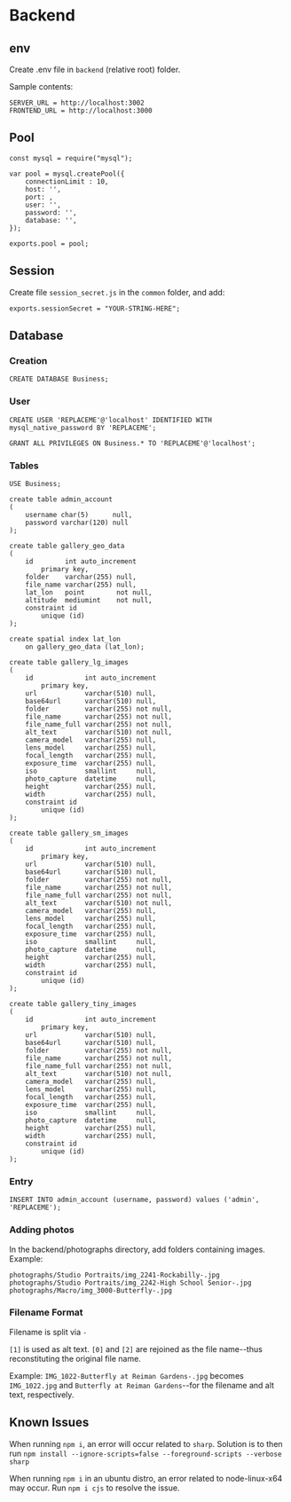 # Backend
## env

Create .env file in `backend` (relative root) folder.

Sample contents: 

```
SERVER_URL = http://localhost:3002
FRONTEND_URL = http://localhost:3000
```

## Pool

```
const mysql = require("mysql");

var pool = mysql.createPool({
    connectionLimit : 10,
    host: '',
    port: ,
    user: '',
    password: '',
    database: '',
});

exports.pool = pool;

```

## Session

Create file `session_secret.js` in the `common` folder, and add:
```
exports.sessionSecret = "YOUR-STRING-HERE";
```

## Database
### Creation

```
CREATE DATABASE Business;
```

### User

```
CREATE USER 'REPLACEME'@'localhost' IDENTIFIED WITH mysql_native_password BY 'REPLACEME';
```

```
GRANT ALL PRIVILEGES ON Business.* TO 'REPLACEME'@'localhost'; 
```

### Tables

```
USE Business; 
```

```
create table admin_account
(
    username char(5)      null,
    password varchar(120) null
);

create table gallery_geo_data
(
    id        int auto_increment
        primary key,
    folder    varchar(255) null,
    file_name varchar(255) null,
    lat_lon   point        not null,
    altitude  mediumint    not null,
    constraint id
        unique (id)
);

create spatial index lat_lon
    on gallery_geo_data (lat_lon);

create table gallery_lg_images
(
    id             int auto_increment
        primary key,
    url            varchar(510) null,
    base64url      varchar(510) null,
    folder         varchar(255) not null,
    file_name      varchar(255) not null,
    file_name_full varchar(255) not null,
    alt_text       varchar(510) not null,
    camera_model   varchar(255) null,
    lens_model     varchar(255) null,
    focal_length   varchar(255) null,
    exposure_time  varchar(255) null,
    iso            smallint     null,
    photo_capture  datetime     null,
    height         varchar(255) null,
    width          varchar(255) null,
    constraint id
        unique (id)
);

create table gallery_sm_images
(
    id             int auto_increment
        primary key,
    url            varchar(510) null,
    base64url      varchar(510) null,
    folder         varchar(255) not null,
    file_name      varchar(255) not null,
    file_name_full varchar(255) not null,
    alt_text       varchar(510) not null,
    camera_model   varchar(255) null,
    lens_model     varchar(255) null,
    focal_length   varchar(255) null,
    exposure_time  varchar(255) null,
    iso            smallint     null,
    photo_capture  datetime     null,
    height         varchar(255) null,
    width          varchar(255) null,
    constraint id
        unique (id)
);

create table gallery_tiny_images
(
    id             int auto_increment
        primary key,
    url            varchar(510) null,
    base64url      varchar(510) null,
    folder         varchar(255) not null,
    file_name      varchar(255) not null,
    file_name_full varchar(255) not null,
    alt_text       varchar(510) not null,
    camera_model   varchar(255) null,
    lens_model     varchar(255) null,
    focal_length   varchar(255) null,
    exposure_time  varchar(255) null,
    iso            smallint     null,
    photo_capture  datetime     null,
    height         varchar(255) null,
    width          varchar(255) null,
    constraint id
        unique (id)
);
```

### Entry
```
INSERT INTO admin_account (username, password) values ('admin', 'REPLACEME');   
```

### Adding photos

In the backend/photographs directory, add folders containing images. Example:

```
photographs/Studio Portraits/img_2241-Rockabilly-.jpg
photographs/Studio Portraits/img_2242-High School Senior-.jpg
photographs/Macro/img_3000-Butterfly-.jpg
```


### Filename Format

Filename is split via `-` 

`[1]` is used as alt text. `[0]` and `[2]` are rejoined as the file name--thus reconstituting the original file name.

Example: `IMG_1022-Butterfly at Reiman Gardens-.jpg` becomes `IMG_1022.jpg` and `Butterfly at Reiman Gardens`--for the filename and alt text, respectively. 

## Known Issues

When running `npm i`, an error will occur related to `sharp`. Solution is to then run `npm install --ignore-scripts=false --foreground-scripts --verbose sharp`

When running `npm i` in an ubuntu distro, an error related to node-linux-x64 may occur. Run `npm i cjs` to resolve the issue.